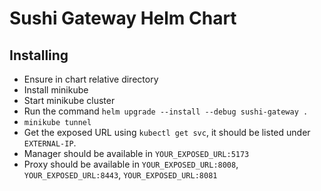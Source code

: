 # Sushi Gateway Helm Chart

## Installing

<!-- TODO: enhance this document and also add in the /docs directory -->

- Ensure in chart relative directory
- Install minikube
- Start minikube cluster
- Run the command `helm upgrade --install --debug sushi-gateway .`
- `minikube tunnel`
- Get the exposed URL using `kubectl get svc`, it should be listed under `EXTERNAL-IP`.
- Manager should be available in `YOUR_EXPOSED_URL:5173`
- Proxy should be available in `YOUR_EXPOSED_URL:8008`, `YOUR_EXPOSED_URL:8443`, `YOUR_EXPOSED_URL:8081`
